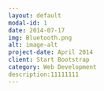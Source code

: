 ```yaml
---
layout: default
modal-id: 1
date: 2014-07-17
img: Bluetooth.png
alt: image-alt
project-date: April 2014
client: Start Bootstrap
category: Web Development
description:11111111
---
```

